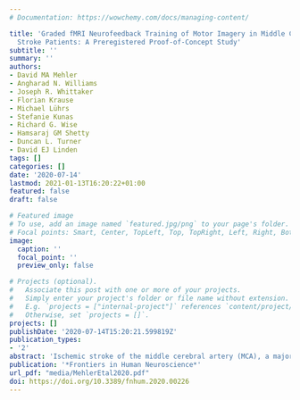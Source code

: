 ```yaml
---
# Documentation: https://wowchemy.com/docs/managing-content/

title: 'Graded fMRI Neurofeedback Training of Motor Imagery in Middle Cerebral Artery
  Stroke Patients: A Preregistered Proof-of-Concept Study'
subtitle: ''
summary: ''
authors:
- David MA Mehler
- Angharad N. Williams
- Joseph R. Whittaker
- Florian Krause
- Michael Lührs
- Stefanie Kunas
- Richard G. Wise
- Hamsaraj GM Shetty
- Duncan L. Turner
- David EJ Linden
tags: []
categories: []
date: '2020-07-14'
lastmod: 2021-01-13T16:20:22+01:00
featured: false
draft: false

# Featured image
# To use, add an image named `featured.jpg/png` to your page's folder.
# Focal points: Smart, Center, TopLeft, Top, TopRight, Left, Right, BottomLeft, Bottom, BottomRight.
image:
  caption: ''
  focal_point: ''
  preview_only: false

# Projects (optional).
#   Associate this post with one or more of your projects.
#   Simply enter your project's folder or file name without extension.
#   E.g. `projects = ["internal-project"]` references `content/project/deep-learning/index.md`.
#   Otherwise, set `projects = []`.
projects: []
publishDate: '2020-07-14T15:20:21.599819Z'
publication_types:
- '2'
abstract: 'Ischemic stroke of the middle cerebral artery (MCA), a major brain vessel that supplies the primary motor and premotor cortex, is one of the most common causes for severe upper limb impairment. Currently available motor rehabilitation training largely lacks satisfying efficacy with over 70% of stroke survivors showing residual upper limb dysfunction. Motor imagery-based functional magnetic resonance imaging neurofeedback (fMRI-NF) has been suggested as a potential therapeutic technique to improve motor impairment in stroke survivors. In this preregistered proof-of-concept study (https://osf.io/y69jc/), we translated graded fMRI-NF training, a new paradigm that we have previously studied in healthy participants, to first-time MCA stroke survivors with residual mild to severe impairment of upper limb motor function. Neurofeedback was provided from the supplementary motor area (SMA) targeting two different neurofeedback target levels (low and high). We hypothesized that MCA stroke survivors will show (1) sustained SMA-region of interest (ROI) activation and (2) a difference in SMA-ROI activation between low and high neurofeedback conditions during graded fMRI-NF training. At the group level, we found only anecdotal evidence for these preregistered hypotheses. At the individual level, we found anecdotal to moderate evidence for the absence of the hypothesized graded effect for most subjects. These null findings are relevant for future attempts to employ fMRI-NF training in stroke survivors. The study introduces a Bayesian sequential sampling plan, which incorporates prior knowledge, yielding higher sensitivity. The sampling plan was preregistered together with a priori hypotheses and all planned analysis before data collection to address potential publication/researcher biases. Unforeseen difficulties in the translation of our paradigm to a clinical setting required some deviations from the preregistered protocol. We explicitly detail these changes, discuss the accompanied additional challenges that can arise in clinical neurofeedback studies, and formulate recommendations for how these can be addressed. Taken together, this work provides new insights about the feasibility of motor imagery-based graded fMRI-NF training in MCA stroke survivors and serves as a first example for comprehensive study preregistration of an (fMRI) neurofeedback experiment.'
publication: '*Frontiers in Human Neuroscience*'
url_pdf: "media/MehlerEtal2020.pdf"
doi: https://doi.org/10.3389/fnhum.2020.00226
---
```

